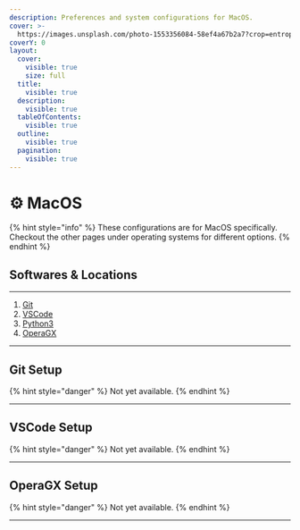 ```yaml
---
description: Preferences and system configurations for MacOS.
cover: >-
  https://images.unsplash.com/photo-1553356084-58ef4a67b2a7?crop=entropy&cs=srgb&fm=jpg&ixid=M3wxOTcwMjR8MHwxfHNlYXJjaHw4fHxsYXZlbmRlciUyMGFic3RyYWN0fGVufDB8fHx8MTY5MjEzMDYxMHww&ixlib=rb-4.0.3&q=85
coverY: 0
layout:
  cover:
    visible: true
    size: full
  title:
    visible: true
  description:
    visible: true
  tableOfContents:
    visible: true
  outline:
    visible: true
  pagination:
    visible: true
---
```


# ⚙ MacOS

{% hint style="info" %}
These configurations are for MacOS specifically. Checkout the other pages under operating systems for different options.
{% endhint %}

## Softwares & Locations

***

1. [Git](https://git-scm.com)
2. [VSCode](https://code.visualstudio.com)
3. [Python3](https://www.python.org)
4. [OperaGX](https://www.opera.com/gx)

***

## Git Setup

{% hint style="danger" %}
Not yet available.
{% endhint %}

***

## VSCode Setup

{% hint style="danger" %}
Not yet available.
{% endhint %}

***

## OperaGX Setup

{% hint style="danger" %}
Not yet available.
{% endhint %}

***
